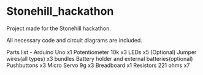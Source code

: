 # Stonehill_hackathon
Project made for the Stonehill hackathon.

All necessary code and circuit diagrams are included.

Parts list -
Arduino Uno x1
Potentiometer 10k x3
LEDs x5 (Optional)
Jumper wires(all types) x3 bundles 
Battery holder and external batteries(optional)
Pushbuttons x3 
Micro Servo 9g x3
Breadboard x1
Resistors 221 ohms x7
